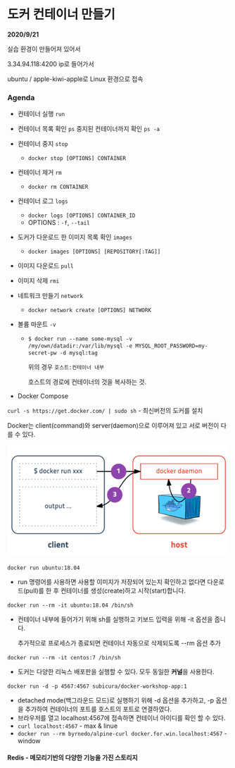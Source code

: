 # 도커 컨테이너 만들기

**2020/9/21**

실습 환경이 만들어져 있어서

3.34.94.118:4200 ip로 들어가서

ubuntu / apple-kiwi-apple로 Linux 환경으로 접속

### Agenda

- 컨테이너 실행 `run`

- 컨테이너 목록 확인 `ps` 중지된 컨테이너까지 확인 `ps -a`

- 컨테이너 중지 `stop`

  - `docker stop [OPTIONS] CONTAINER`

- 컨테이너 제거 `rm`

  - `docker rm CONTAINER`

- 컨테이너 로그 `logs` 

  - `docker logs [OPTIONS] CONTAINER_ID`
  - OPTIONS : `-f`, `--tail`

- 도커가 다운로드 한 이미지 목록 확인 `images`

  - `docker images [OPTIONS] [REPOSITORY[:TAG]]`

- 이미지 다운로드 `pull`

- 이미지 삭제 `rmi`

- 네트워크 만들기 `network`

  - `docker network create [OPTIONS] NETWORK`

- 볼륨 마운트 `-v`

  - ```
    $ docker run --name some-mysql -v /my/own/datadir:/var/lib/mysql -e MYSQL_ROOT_PASSWORD=my-secret-pw -d mysql:tag
    ```

    위의 경우 `호스트:컨테이너 내부`

    호스트의 경로에 컨테이너의 것을 복사하는 것.

- Docker Compose



`curl -s https://get.docker.com/ | sudo sh` - 최신버전의 도커를 설치

Docker는 client(command)와 server(daemon)으로 이루어져 있고 서로 버전이 다를 수 있다.


![client_server](../img/client_server.PNG)

`docker run ubuntu:18.04`

- run 명령어를 사용하면 사용할 이미지가 저장되어 있는지 확인하고 없다면 다운로드(pull)를 한 후 컨테이너를 생성(create)하고 시작(start)합니다.

`docker run --rm -it ubuntu:18.04 /bin/sh`

- 컨테이너 내부에 들어가기 위해 sh를 실행하고 키보드 입력을 위해 -it 옵션을 줍니다.

  추가적으로 프로세스가 종료되면 컨테이너 자동으로 삭제되도록 --rm 옵션 추가

`docker run --rm -it centos:7 /bin/sh`

- 도커는 다양한 리눅스 배포판을 실행할 수 있다. 모두 동일한 **커널**을 사용한다.

`docker run -d -p 4567:4567 subicura/docker-workshop-app:1`

- detached mode(백그라운드 모드)로 실행하기 위해 -d 옵션을 추가하고, -p 옵션을 추가하여 컨테이너의 포트를 호스트의 포트로 연결하였다.
- 브라우저를 열고 localhost:4567에 접속하면 컨테이너 아이디를 확인 할 수 있다.
- `curl localhost:4567` - max & linue
- `docker run --rm byrnedo/alpine-curl docker.for.win.localhost:4567` - window

#### Redis - 메모리기반의 다양한 기능을 가진 스토리지

